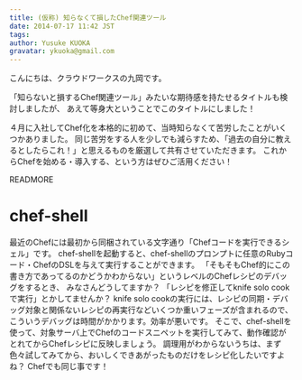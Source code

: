 ```yaml
---
title: (仮称) 知らなくて損したChef関連ツール
date: 2014-07-17 11:42 JST
tags:
author: Yusuke KUOKA
gravatar: ykuoka@gmail.com
---
```


こんにちは、クラウドワークスの九岡です。

「知らないと損するChef関連ツール」みたいな期待感を持たせるタイトルも検討しましたが、
あえて等身大ということでこのタイトルにしました！

４月に入社してChef化を本格的に初めて、当時知らなくて苦労したことがいくつかありました。
同じ苦労をする人を少しでも減らすため、「過去の自分に教えるとしたらこれ！」と思えるものを厳選して共有させていただきます。
これからChefを始める・導入する、という方はぜひご活用ください！

READMORE

# chef-shell

最近のChefには最初から同梱されている文字通り「Chefコードを実行できるシェル」です。
chef-shellを起動すると、chef-shellのプロンプトに任意のRubyコード・ChefのDSLを与えて実行することができます。
「そもそもChef的にこの書き方であってるのかどうかわからない」というレベルのChefレシピのデバッグをするとき、
みなさんどうしてますか？
「レシピを修正してknife solo cookで実行」とかしてませんか？
knife solo cookの実行には、レシピの同期・デバッグ対象と関係ないレシピの再実行などいくつか重いフェーズが含まれるので、
こういうデバッグは時間がかかります。効率が悪いです。
そこで、chef-shellを使って、対象サーバ上でChefのコードスニペットを実行してみて、動作確認がとれてからChefレシピに反映しましょう。
調理用がわからないうちは、まず色々試してみてから、おいしくできあがったものだけをレシピ化したいですよね？
Chefでも同じ事です！
